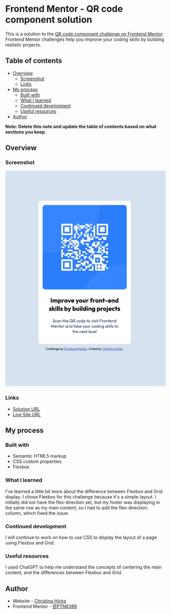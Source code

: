 # Frontend Mentor - QR code component solution

This is a solution to the [QR code component challenge on Frontend Mentor](https://www.frontendmentor.io/challenges/qr-code-component-iux_sIO_H). Frontend Mentor challenges help you improve your coding skills by building realistic projects.

## Table of contents

- [Overview](#overview)
  - [Screenshot](#screenshot)
  - [Links](#links)
- [My process](#my-process)
  - [Built with](#built-with)
  - [What I learned](#what-i-learned)
  - [Continued development](#continued-development)
  - [Useful resources](#useful-resources)
- [Author](#author)

**Note: Delete this note and update the table of contents based on what sections you keep.**

## Overview

### Screenshot

![alt text](image.png)

### Links

- [Solution URL](https://github.com/PTN6389/qr-code-component)
- [Live Site URL](https://ptn6389.github.io/qr-code-component/)

## My process

### Built with

- Semantic HTML5 markup
- CSS custom properties
- Flexbox

### What I learned

I've learned a little bit more about the difference between Flexbox and Grid display. I chose Flexbox for this challenge because it's a simple layout. I initially did not have the flex-direction set, but my footer was displaying in the same row as my main content, so I had to add the flex-direction: column, which fixed the issue.

### Continued development

I will continue to work on how to use CSS to display the layout of a page using Flexbox and Grid.

### Useful resources

I used ChatGPT to help me understand the concepts of centering the main content, and the differences between Flexbox and Grid.

## Author

- Website - [Christina Hicks](https://ptn6389.github.io/portfolio-website/)
- Frontend Mentor - [@PTN6389](https://www.frontendmentor.io/profile/PTN6389)
